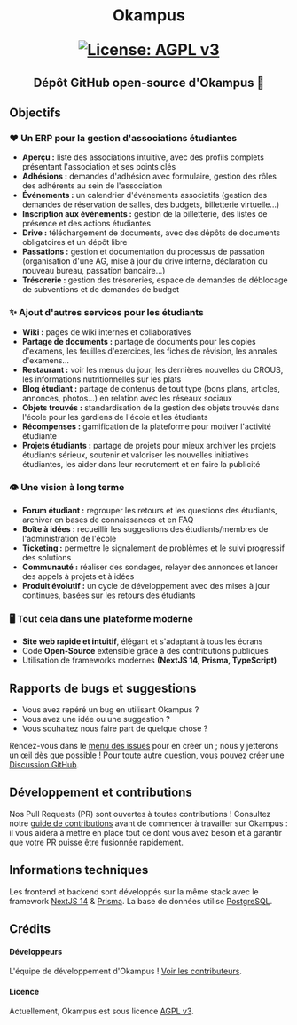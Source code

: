 <h1 align="center">Okampus

[![License: AGPL v3](https://img.shields.io/badge/License-AGPL_v3-blue.svg)](https://www.gnu.org/licenses/agpl-3.0)</h1>

<h2 align="center">
  Dépôt GitHub open-source d'Okampus 🎉
</h2>

## Objectifs

### ❤️ Un ERP pour la gestion d'associations étudiantes

- **Aperçu :** liste des associations intuitive, avec des profils complets présentant l'association et ses points clés
- **Adhésions :** demandes d'adhésion avec formulaire, gestion des rôles des adhérents au sein de l'association
- **Événements :** un calendrier d'événements associatifs (gestion des demandes de réservation de salles, des budgets, billetterie virtuelle...)
- **Inscription aux événements :** gestion de la billetterie, des listes de présence et des actions étudiantes
- **Drive :** téléchargement de documents, avec des dépôts de documents obligatoires et un dépôt libre
- **Passations :** gestion et documentation du processus de passation (organisation d'une AG, mise à jour du drive interne, déclaration du nouveau bureau, passation bancaire...)
- **Trésorerie :** gestion des trésoreries, espace de demandes de déblocage de subventions et de demandes de budget

### ✨ Ajout d'autres services pour les étudiants

- **Wiki :** pages de wiki internes et collaboratives
- **Partage de documents :** partage de documents pour les copies d'examens, les feuilles d'exercices, les fiches de révision, les annales d'examens...
- **Restaurant :** voir les menus du jour, les dernières nouvelles du CROUS, les informations nutritionnelles sur les plats
- **Blog étudiant :** partage de contenus de tout type (bons plans, articles, annonces, photos...) en relation avec les réseaux sociaux
- **Objets trouvés :** standardisation de la gestion des objets trouvés dans l'école pour les gardiens de l'école et les étudiants
- **Récompenses :** gamification de la plateforme pour motiver l'activité étudiante
- **Projets étudiants :** partage de projets pour mieux archiver les projets étudiants sérieux, soutenir et valoriser les nouvelles initiatives étudiantes, les aider dans leur recrutement et en faire la publicité

### 👁️ Une vision à long terme

- **Forum étudiant :** regrouper les retours et les questions des étudiants, archiver en bases de connaissances et en FAQ
- **Boîte à idées :** recueillir les suggestions des étudiants/membres de l'administration de l'école
- **Ticketing :** permettre le signalement de problèmes et le suivi progressif des solutions
- **Communauté :** réaliser des sondages, relayer des annonces et lancer des appels à projets et à idées
- **Produit évolutif :** un cycle de développement avec des mises à jour continues, basées sur les retours des étudiants

### 🖥️ Tout cela dans une plateforme moderne

- **Site web rapide et intuitif**, élégant et s'adaptant à tous les écrans
- Code **Open-Source** extensible grâce à des contributions publiques
- Utilisation de frameworks modernes **(NextJS 14, Prisma, TypeScript)**

## Rapports de bugs et suggestions

- Vous avez repéré un bug en utilisant Okampus ?
- Vous avez une idée ou une suggestion ?
- Vous souhaitez nous faire part de quelque chose ?

Rendez-vous dans le [menu des issues] pour en créer un ; nous y jetterons un œil dès que possible !
Pour toute autre question, vous pouvez créer une [Discussion GitHub].

## Développement et contributions

Nos Pull Requests (PR) sont ouvertes à toutes contributions ! Consultez notre [guide de contributions] avant de commencer à travailler sur Okampus : il vous aidera à mettre en place tout ce dont vous avez besoin et à garantir que votre PR puisse être fusionnée rapidement.

## Informations techniques

Les frontend et backend sont développés sur la même stack avec le framework [NextJS 14](https://nextjs.org/blog/next-14/) & [Prisma](https://www.prisma.io/).
La base de données utilise [PostgreSQL](https://www.postgresql.org/).

## Crédits

#### Développeurs

L'équipe de développement d'Okampus !
[Voir les contributeurs].

#### Licence

Actuellement, Okampus est sous licence [AGPL v3].

<!-- Liens -->

[menu des issues]: https://github.com/Okampus/okampus/issues
[Discussion GitHub]: https://github.com/Okampus/okampus/discussions
[guide de contributions]: ./CONTRIBUTING.md
[Voir les contributeurs]: https://github.com/Okampus/okampus/graphs/contributors
[AGPL v3]: ./LICENSE
